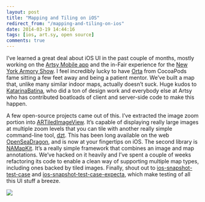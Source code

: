 ```yaml
---
layout: post
title: "Mapping and Tiling on iOS"
redirect_from: "/mapping-and-tiling-on-ios"
date: 2014-03-19 14:44:16
tags: [ios, art.sy, open source]
comments: true
---
```

I’ve learned a great deal about iOS UI in the past couple of months, mostly working on the [Artsy Mobile app](http://iphone.artsy.net/) and the in-Fair experience for the [New York Armory Show](http://iphone.artsy.net/). I feel incredibly lucky to have [Orta](http://orta.github.io/) from CocoaPods fame sitting a few feet away and being a patient mentor. We’ve built a map that, unlike many similar indoor maps, actually doesn’t suck. Huge kudos to [KatarinaBatina](http://www.katarinabatina.com/), who did a ton of design work and everybody else at Artsy who has contributed boatloads of client and server-side code to make this happen.

A few open-source projects came out of this. I’ve extracted the image zoom portion into [ARTiledImageView](https://github.com/dblock/ARTiledImageView). It’s capable of displaying really large images at multiple zoom levels that you can tile with another really simple command-line tool, [dzt](https://github.com/dblock/dzt). This has been long available on the web [OpenSeaDragon](http://openseadragon.github.io/), and is now at your fingertips on iOS. The second library is [NAMapKit](https://github.com/neilang/namapkit). It’s a really simple framework that combines an image and map annotations. We’ve hacked on it heavily and I’ve spent a couple of weeks refactoring its code to enable a clean way of supporting multiple map types, including ones backed by tiled images. Finally, shout out to [ios-snapshot-test-case](https://github.com/facebook/ios-snapshot-test-case) and [ios-snapshot-test-case-expecta](https://github.com/dblock/ios-snapshot-test-case-expecta), which make testing of all this UI stuff a breeze.

![](https://raw.github.com/wiki/neilang/NAMapKit/demos/artsy-iphone-app-armory-2014.gif)
